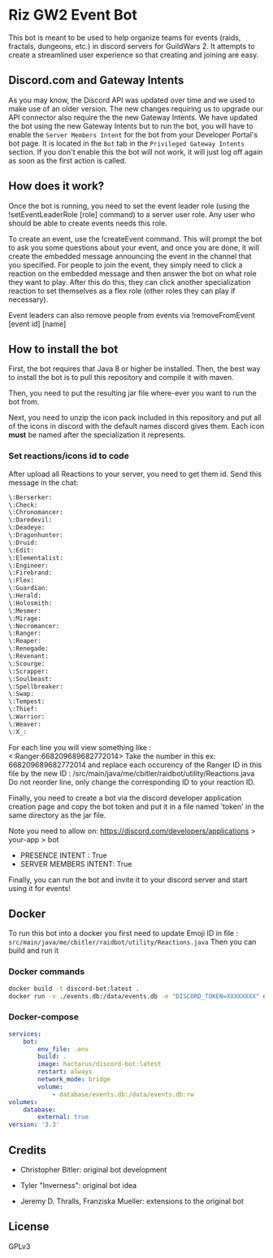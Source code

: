 # Riz GW2 Event Bot
This bot is meant to be used to help organize teams for events (raids, fractals, dungeons, etc.) in discord servers for GuildWars 2.
It attempts to create a streamlined user experience so that creating and joining are easy.

## Discord.com and Gateway Intents
As you may know, the Discord API was updated over time and we used to make use of an older version.
The new changes requiring us to upgrade our API connector also require the the new Gateway Intents.
We have updated the bot using the new Gateway Intents but to run the bot, you will have to enable the `Server Members Intent` for the bot from your Developer Portal's bot page. It is located in the `Bot` tab in the `Privileged Gateway Intents` section.
If you don't enable this the bot will not work, it will just log off again as soon as the first action is called.

## How does it work?
Once the bot is running, you need to set the event leader role (using the !setEventLeaderRole \[role\] command) to a server user role.
Any user who should be able to create events needs this role.

To create an event, use the !createEvent command. This will prompt the bot to ask you some questions about your event, and once you are done, it will create the embedded message
announcing the event in the channel that you specified.
For people to join the event, they simply need to click a reaction on the embedded message and then answer the bot on what role they want to play.
After this do this, they can click another specialization reaction to set themselves as a flex role (other roles they can play if necessary).

Event leaders can also remove people from events via !removeFromEvent \[event id\] \[name\]

## How to install the bot
First, the bot requires that Java 8 or higher be installed. Then, the best way to install the bot is to pull this repository
and compile it with maven.

Then, you need to put the resulting jar file where-ever you want to run the bot from.

Next, you need to unzip the icon pack included in this repository and put all of the icons in discord
with the default names discord gives them. Each icon **must** be named after the specialization it represents.

### Set reactions/icons id to code
After upload all Reactions to your server, you need to get them id.
Send this message in the chat:
```bash
\:Berserker:
\:Check:
\:Chronomancer:
\:Daredevil:
\:Deadeye:
\:Dragonhunter:
\:Druid:
\:Edit:
\:Elementalist:
\:Engineer:
\:Firebrand:
\:Flex:
\:Guardian:
\:Herald:
\:Holosmith:
\:Mesmer:
\:Mirage:
\:Necromancer:
\:Ranger:
\:Reaper:
\:Renegade:
\:Revenant:
\:Scourge:
\:Scrapper:
\:Soulbeast:
\:Spellbreaker:
\:Swap:
\:Tempest:
\:Thief:
\:Warrior:
\:Weaver:
\:X_:
```
For each line you will view something like :
<:Ranger:668209689682772014>
Take the number in this ex: 668209689682772014 and replace each occurency of the Ranger ID in this file by the new ID :
/src/main/java/me/cbitler/raidbot/utility/Reactions.java
Do not reorder line, only change the corresponding ID to your reaction ID.


Finally, you need to create a bot via the discord developer application creation page and copy the bot token and put it in a file named 'token'
in the same directory as the jar file.

Note you need to allow on: https://discord.com/developers/applications > your-app > bot
- PRESENCE INTENT : True
- SERVER MEMBERS INTENT: True

Finally, you can run the bot and invite it to your discord server and start using it for events!


## Docker

To run this bot into a docker you first need to update Emoji ID in file : `src/main/java/me/cbitler/raidbot/utility/Reactions.java`
Then you can build and run it
### Docker commands
```bash
docker build -t discord-bot:latest .
docker run -v ./events.db:/data/events.db -e "DISCORD_TOKEN=XXXXXXXX" discord-bot:latest
```
### Docker-compose
```yaml
services:
    bot:
        env_file: .env
        build: .
        image: hactarus/discord-bot:latest
        restart: always
        network_mode: bridge
        volume:
            - database/events.db:/data/events.db:rw
volumes:
    database:
        external: true
version: '3.3'
```



## Credits
- Christopher Bitler: original bot development
- Tyler "Inverness": original bot idea

- Jeremy D. Thralls, Franziska Mueller: extensions to the original bot

## License
GPLv3
